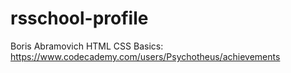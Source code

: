 # rsschool-profile
Boris Abramovich
HTML CSS Basics: https://www.codecademy.com/users/Psychotheus/achievements
